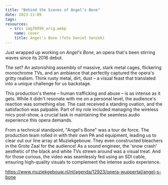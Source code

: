```yaml
---
title: "Behind the Scenes of Angel's Bone"
date: 2023-11-09
tags:
resources:
  - src: img70999_orig.webp
    name: cover
    title: Angel's Bone (foto Daniel Senzek)
---
```

Just wrapped up working on _Angel's Bone_, an opera that's been stirring waves since its 2016 debut.
<!--more-->
The set? An astonishing assembly of massive, stark metal cages, flickering monochrome TVs, and an ambiance that perfectly captured the opera's gritty realism. Think rusty metal, dirt, dust – a visual feast that translated into a unique challenge for us backstage.


This production's theme – human trafficking and abuse – is as intense as it gets. While it didn't resonate with me on a personal level, the audience's reaction was something else. The cast received a standing ovation, and the satisfaction was palpable. Part of my role included managing the wireless mics post-show, a crucial task in maintaining the seamless audio experience this opera demands.

From a technical standpoint, "Angel's Bone" was a tour de force. The production team rolled in with their own PA and equipment, leading us to clear out our line array at Muziekgebouw. They even constructed bleachers in the Grote Zaal for the audience! As a sound engineer, the 'snow crash' aesthetic of the black and white TVs strewn around was a visual treat. And for those curious, the video was seamlessly fed using an SDI cable, ensuring high-quality visuals to complement the intense audio experience.

<https://www.muziekgebouw.nl/nl/agenda/12923/opera-wuppertal/angel-s-bone>
